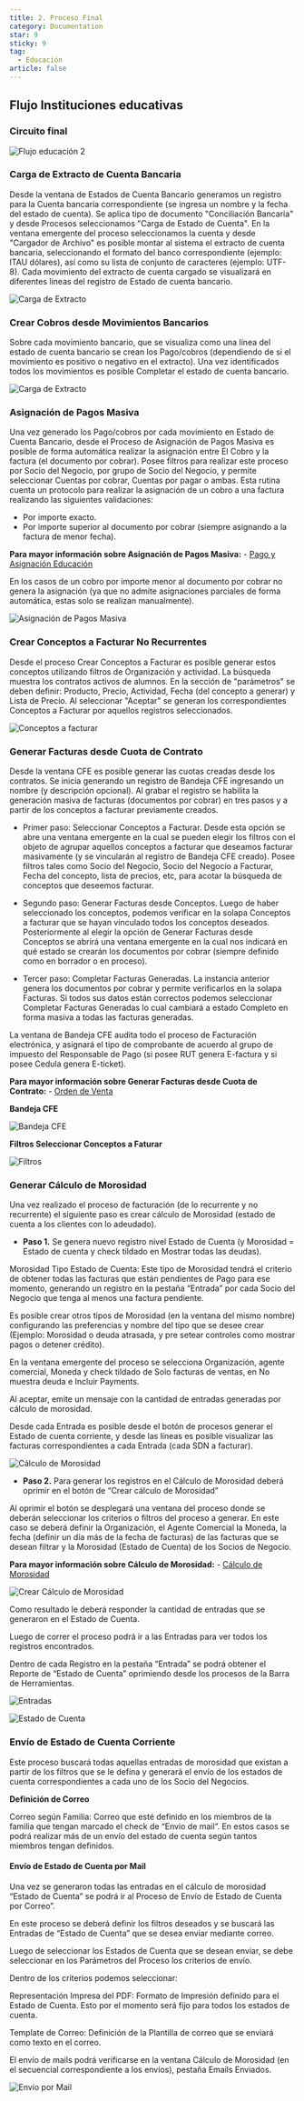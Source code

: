 ```yaml
---
title: 2. Proceso Final
category: Documentation
star: 9
sticky: 9
tag: 
  - Educación
article: false
---
```


## Flujo Instituciones educativas

### Circuito final

![Flujo educación 2](/assets/img/docs/education-management/edum-image2.png)

### Carga de Extracto de Cuenta Bancaria

Desde la ventana de Estados de Cuenta Bancario generamos un registro para la Cuenta bancaria correspondiente (se ingresa un nombre y la fecha del estado de cuenta). Se aplica tipo de documento "Conciliación Bancaria" y desde Procesos seleccionamos "Carga de Estado de Cuenta".
En la ventana emergente del proceso seleccionamos la cuenta y desde "Cargador de Archivo" es posible montar al sistema el extracto de cuenta bancaria, seleccionando el formato del banco correspondiente (ejemplo: ITAU dólares), así como su lista de conjunto de caracteres (ejemplo: UTF-8).
Cada movimiento del extracto de cuenta cargado se visualizará en diferentes lineas del registro de Estado de cuenta bancario.

![Carga de Extracto](/assets/img/docs/education-management/edum-image6.png)

### Crear Cobros desde Movimientos Bancarios

Sobre cada movimiento bancario, que se visualiza como una línea del estado de cuenta bancario se crean los Pago/cobros (dependiendo de si el movimiento es positivo o negativo en el extracto). Una vez identificados todos los movimientos es posible Completar el estado de cuenta bancario.

![Carga de Extracto](/assets/img/docs/education-management/edum-image7.png)

### Asignación de Pagos Masiva

Una vez generado los Pago/cobros por cada movimiento en Estado de Cuenta Bancario, desde el Proceso de Asignación de Pagos Masiva es posible de forma automática realizar la asignación entre El Cobro y la factura (el documento por cobrar).
Posee filtros para realizar este proceso por Socio del Negocio, por grupo de Socio del Negocio, y permite seleccionar Cuentas por cobrar, Cuentas por pagar o ambas.
Esta rutina cuenta un protocolo para realizar la asignación de un cobro a una factura realizando las siguientes validaciones:

* Por importe exacto.
* Por importe superior al documento por cobrar (siempre asignando a la factura de menor fecha).

**Para mayor información sobre Asignación de Pagos Masiva:** - [Pago y Asignación Educación](payment-and-assignment-education)

En los casos de un cobro por importe menor al documento por cobrar no genera la asignación (ya que no admite asignaciones parciales de forma automática, estas solo se realizan manualmente).

![Asignación de Pagos Masiva](/assets/img/docs/education-management/edum-image8.png)

### Crear Conceptos a Facturar No Recurrentes

Desde el proceso Crear Conceptos a Facturar es posible generar estos conceptos utilizando filtros de Organización y actividad.
La búsqueda muestra los contratos activos de alumnos.
En la sección de "parámetros" se deben definir:
Producto, Precio, Actividad, Fecha (del concepto a generar) y Lista de Precio.
Al seleccionar "Aceptar" se generan los correspondientes Conceptos a Facturar por aquellos registros seleccionados.

![Conceptos a facturar](/assets/img/docs/education-management/edum-image9.png)

### Generar Facturas desde Cuota de Contrato

Desde la ventana CFE es posible generar las cuotas creadas desde los contratos.
Se inicia generando un registro de Bandeja CFE ingresando un nombre (y descripción opcional).
Al grabar el registro se habilita la generación masiva de facturas (documentos por cobrar) en tres pasos y a partir de los conceptos a facturar previamente creados.

* Primer paso: Seleccionar Conceptos a Facturar. Desde esta opción se abre una ventana emergente en la cual se pueden elegir los filtros con el objeto de agrupar aquellos conceptos a facturar que deseamos facturar masivamente (y se vincularán al registro de Bandeja CFE creado).
Posee filtros tales como Socio del Negocio, Socio del Negocio a Facturar, Fecha del concepto, lista de precios, etc, para acotar la búsqueda de conceptos que deseemos facturar.

* Segundo paso: Generar Facturas desde Conceptos. Luego de haber seleccionado los conceptos, podemos verificar en la solapa Conceptos a facturar que se hayan vinculado todos los conceptos deseados. Posteriormente al elegir la opción de Generar Facturas desde Conceptos se abrirá una ventana emergente en la cual nos indicará en qué estado se crearán los documentos por cobrar (siempre definido como en borrador o en proceso). 

* Tercer paso: Completar Facturas Generadas. La instancia anterior genera los documentos por cobrar y permite verificarlos en la solapa Facturas. Si todos sus datos están correctos podemos seleccionar Completar Facturas Generadas lo cual cambiará a estado Completo en forma masiva a todas las facturas generadas.

La ventana de Bandeja CFE audita todo el proceso de Facturación electrónica, y asignará el tipo de comprobante de acuerdo al grupo de impuesto del Responsable de Pago (si posee RUT genera E-factura y si posee Cedula genera E-ticket).

**Para mayor información sobre Generar Facturas desde Cuota de Contrato:** - [Orden de Venta](../sales-management/receivable-document/accounts-receivable-agency)

**Bandeja CFE**

![Bandeja CFE](/assets/img/docs/education-management/edum-image10.png)

**Filtros Seleccionar Conceptos a Faturar**

![Filtros](/assets/img/docs/education-management/edum-image11.png)

### Generar Cálculo de Morosidad

Una vez realizado el proceso de facturación (de lo recurrente y no recurrente) el siguiente paso es crear cálculo de Morosidad (estado de cuenta a los clientes con lo adeudado).

* **Paso 1.** Se genera nuevo registro nivel Estado de Cuenta (y Morosidad = Estado de cuenta y check tildado en Mostrar todas las deudas).

Morosidad Tipo Estado de Cuenta: Este tipo de Morosidad tendrá el criterio de obtener todas las facturas que están pendientes de Pago para ese momento, generando un registro en la pestaña “Entrada” por cada Socio del Negocio que tenga al menos una factura pendiente.

Es posible crear otros tipos de Morosidad (en la ventana del mismo nombre) configurando las preferencias y nombre del tipo que se desee crear (Ejemplo: Morosidad o deuda atrasada, y pre setear controles como mostrar pagos o detener crédito).

En la ventana emergente del proceso se selecciona Organización, agente comercial, Moneda y check tildado de Solo facturas de ventas, en No muestra deuda e Incluir Payments.

Al aceptar, emite un mensaje con la cantidad de entradas generadas por cálculo de morosidad.

Desde cada Entrada es posible desde el botón de procesos generar el Estado de cuenta corriente, y desde las líneas es posible visualizar las facturas correspondientes a cada Entrada (cada SDN a facturar).

![Cálculo de Morosidad](/assets/img/docs/education-management/edum-image12.png)

* **Paso 2.** Para generar los registros en el Cálculo de Morosidad deberá oprimir en el botón de “Crear cálculo de Morosidad”

Al oprimir el botón se desplegará una ventana del proceso donde se deberán seleccionar los criterios o filtros del proceso a generar. En este caso se deberá definir la Organización, el Agente Comercial la Moneda, la fecha (definir un día más de la fecha de facturas) de las facturas que se desean filtrar y la Morosidad (Estado de Cuenta) de los Socios de Negocio.

**Para mayor información sobre Cálculo de Morosidad:** - [Cálculo de Morosidad](../balance-management/default-management-general/default-management)

![Crear Cálculo de Morosidad](/assets/img/docs/education-management/edum-image13.png)

Como resultado le deberá responder la cantidad de entradas que se generaron en el Estado de Cuenta.

Luego de correr el proceso podrá ir a las Entradas para ver todos los registros encontrados.

Dentro de cada Registro en la pestaña “Entrada” se podrá obtener el Reporte de “Estado de Cuenta” oprimiendo desde los procesos de la Barra de Herramientas.

![Entradas](/assets/img/docs/education-management/edum-image14.png)

![Estado de Cuenta](/assets/img/docs/education-management/edum-image15.png)

###  Envío de Estado de Cuenta Corriente

Este proceso buscará todas aquellas entradas de morosidad que existan a partir de los filtros que se le defina y generará el envío de los estados de cuenta correspondientes a cada uno de los Socio del Negocios.

**Definición de Correo**

Correo según Familia: Correo que esté definido en los miembros de la familia que tengan marcado el check de “Envio de mail”. En estos casos se podrá realizar más de un envío del estado de cuenta según tantos miembros tengan definidos.

#### Envío de Estado de Cuenta por Mail

Una vez se generaron todas las entradas en el cálculo de morosidad “Estado de Cuenta” se podrá ir al Proceso de Envío de Estado de Cuenta por Correo”.

En este proceso se deberá definir los filtros deseados y se buscará las Entradas de “Estado de Cuenta” que se desea enviar mediante correo.

Luego de seleccionar los Estados de Cuenta que se desean enviar, se debe seleccionar en los Parámetros del Proceso los criterios de envío.

Dentro de los criterios podemos seleccionar:

Representación Impresa del PDF: Formato de Impresión definido para el Estado de Cuenta. Esto por el momento será fijo para todos los estados de cuenta.

Template de Correo: Definición de la Plantilla de correo que se enviará como texto en el correo.

El envío de mails podrá verificarse en la ventana Cálculo de Morosidad (en el secuencial correspondiente a los envíos), pestaña Emails Enviados.

![Envío por Mail](/assets/img/docs/education-management/edum-image16.png)